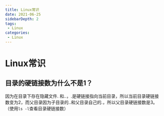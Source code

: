 ```yaml
---
title: Linux常识
date: 2021-06-25
sidebarDepth: 2
tags:
 - Linux
categories:
 - Linux
---
```

# Linux常识
## 目录的硬链接数为什么不是1？
因为在目录下存在隐藏文件. 和..，.是硬链接指向当前目录，所以当前目录硬链接数变为2，而父目录因为子目录的..和父目录自己的.，所以父目录硬链接数是3。（使用`ls -l`查看目录硬链接数）

